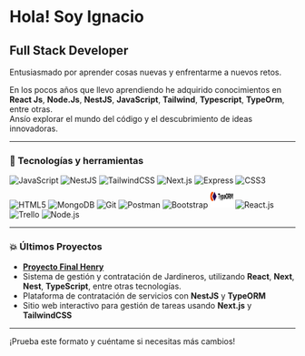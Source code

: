 # Hola! Soy Ignacio  
## Full Stack Developer  

Entusiasmado por aprender cosas nuevas y enfrentarme a nuevos retos.

En los pocos años que llevo aprendiendo he adquirido conocimientos en **React Js**, **Node.Js**, **NestJS**, **JavaScript**, **Tailwind**, **Typescript**, **TypeOrm**, entre otras.  
Ansío explorar el mundo del código y el descubrimiento de ideas innovadoras.  

---

### 🚀 Tecnologías y herramientas  

<img src="https://cdn.jsdelivr.net/gh/devicons/devicon/icons/javascript/javascript-original.svg" width="40" height="40" alt="JavaScript"/>  
<img src="https://nestjs.com/img/logo-small.svg" width="40" height="40" alt="NestJS"/>  
<img src="https://github.com/jezdez/tailwindcss-icon/raw/main/tailwindcss-icon.svg" width="40" height="40" alt="TailwindCSS"/>  
<img src="https://cdn.jsdelivr.net/gh/devicons/devicon/icons/nextjs/nextjs-original.svg" width="40" height="40" alt="Next.js"/>  
<img src="https://cdn.jsdelivr.net/gh/devicons/devicon/icons/express/express-original.svg" width="40" height="40" alt="Express"/>  
<img src="https://cdn.jsdelivr.net/gh/devicons/devicon/icons/css3/css3-original.svg" width="40" height="40" alt="CSS3"/>  
<img src="https://cdn.jsdelivr.net/gh/devicons/devicon/icons/html5/html5-original.svg" width="40" height="40" alt="HTML5"/>  
<img src="https://cdn.jsdelivr.net/gh/devicons/devicon/icons/mongodb/mongodb-original.svg" width="40" height="40" alt="MongoDB"/>  
<img src="https://cdn.jsdelivr.net/gh/devicons/devicon/icons/git/git-original.svg" width="40" height="40" alt="Git"/>  
<img src="https://cdn.jsdelivr.net/gh/devicons/devicon/icons/postman/postman-original.svg" width="40" height="40" alt="Postman"/>  
<img src="https://cdn.jsdelivr.net/gh/devicons/devicon/icons/bootstrap/bootstrap-original.svg" width="40" height="40" alt="Bootstrap"/>  
<img src="https://raw.githubusercontent.com/typeorm/typeorm/master/resources/logo_big.png" width="40" height="40" alt="TypeORM"/>  
<img src="https://cdn.jsdelivr.net/gh/devicons/devicon/icons/react/react-original.svg" width="40" height="40" alt="React.js"/>  
<img src="https://cdn.jsdelivr.net/gh/devicons/devicon/icons/trello/trello-plain.svg" width="40" height="40" alt="Trello"/>  
<img src="https://cdn.jsdelivr.net/gh/devicons/devicon/icons/nodejs/nodejs-original.svg" width="40" height="40" alt="Node.js"/>  

---

### 💥 Últimos Proyectos  

- [**Proyecto Final Henry**](https://github.com/Gi4ncarlo/ProyectoFinal-Henry.git)  
- Sistema de gestión y contratación de Jardineros, utilizando **React**, **Next**, **Nest**, **TypeScript**, entre otras tecnologías.  
- Plataforma de contratación de servicios con **NestJS** y **TypeORM**  
- Sitio web interactivo para gestión de tareas usando **Next.js** y **TailwindCSS**  

---

¡Prueba este formato y cuéntame si necesitas más cambios!

